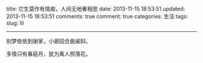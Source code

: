 title: 它生莫作有情痴，人间无地著相思
date: 2013-11-15 18:53:51
updated: 2013-11-15 18:53:51
comments: true
comment: true
categories: 生活
tags: 
slug: lll

---


别梦依依到谢家，小廊回合曲阑斜。

多情只有春庭月，犹为离人照落花。


